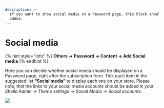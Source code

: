 ```yaml
---
description: >-
  If you want to show social media on a Password page, this block should be
  added.
---
```


# Social media

{% hint style="info" %}
**Others -> Password -> Content -> Add Social media**
{% endhint %}

&#x20;Here you can decide whether social media should be displayed on a Password page, right after the subscription form. Tick each item in the suggested list **“Social media”** to display each one on your store.  Please note, that the links to your social media accounts should be added in your _Shella Admin -> Theme settings -> Social Media -> Social accounts._&#x20;

![](<../../.gitbook/assets/password\_social media.png>)
